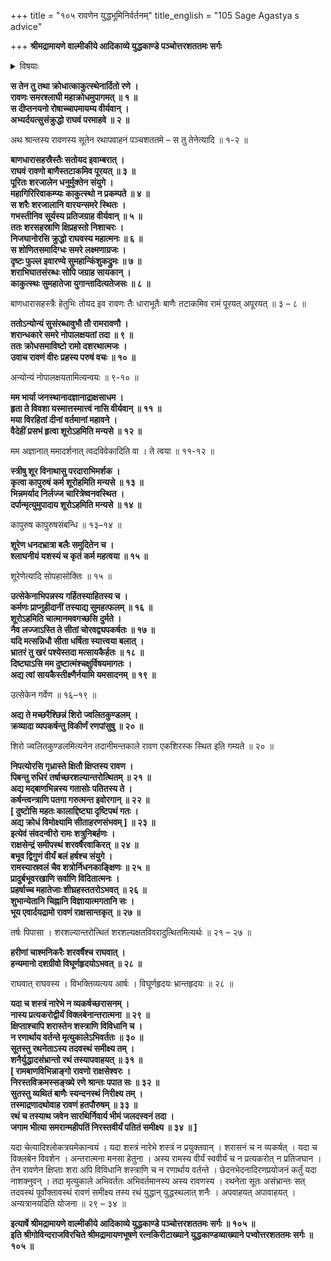 +++
title = "१०५ रावणेन युद्धभूमिनिर्वर्तनम्"
title_english = "105 Sage Agastya s advice"

+++
**श्रीमद्रामायणे वाल्मीकीये आदिकाव्ये युद्धकाण्डे पञ्चोत्तरशततमः सर्गः**


<details><summary>विषयाः</summary>

रामेणरावणंप्रति सीताहरणरूपकुकर्मानुव्याहरणेनगर्हणपूर्वकं बाणगणाभिवर्षणम् ॥ १ ॥ रामबाणगणाभिघातनिर्विण्णतया कर्तव्यमूढेसतिरावणे तत्सारथिना रणाङ्गणादन्यतोरथाप -वाहनम् ॥ २ ॥

</details>




**स तेन तु तथा क्रोधात्काकुत्स्थेनार्दितो रणे ।  
रावणः समरश्लाघी महाक्रोधमुपागमत् ॥ १ ॥  
स दीप्तनयनो रोषाच्चापमायम्य वीर्यवान् ।  
अभ्यर्दयत्सुसंक्रुद्धो राघवं परमाहवे ॥ २ ॥**

अथ श्रान्तस्य रावणस्य सूतेन रथापवाहनं पञ्चशततमे – स तु तेनेत्यादि ॥ १-२ ॥



**बाणधारासहस्रैस्तैः सतोयद इवाम्बरात् ।  
राघवं रावणो बाणैस्तटाकमिव पूरयत् ॥ ३ ॥  
पूरितः शरजालेन धनुर्मुक्तेन संयुगे ।  
महागिरिरिवाकम्प्यः काकुत्स्थो न प्रकम्पते ॥ ४ ॥  
स शरैः शरजालानि वारयन्समरे स्थितः ।  
गभस्तीनिव सूर्यस्य प्रतिजग्राह वीर्यवान् ॥ ५ ॥  
ततः शरसहस्राणि क्षिप्रहस्तो निशाचरः ।  
निजघानोरसि क्रुद्धो राघवस्य महात्मनः ॥ ६ ॥  
स शोणितसमादिग्धः समरे लक्ष्मणाग्रजः ।  
दृष्टः फुल्ल इवारण्ये सुमहान्किंशुकद्रुमः ॥ ७ ॥  
शराभिघातसंरब्धः सोपि जग्राह सायकान् ।  
काकुत्स्थः सुमहातेजा युगान्तादित्यतेजसः ॥ ८ ॥**

बाणधारासहस्त्रैः हेतुभिः तोयद इव रावणः तैः धाराभूतैः बाणैः तटाकमिव रामं पूरयत् अपूरयत् ॥ ३ – ८ ॥



**ततोऽन्योन्यं सुसंरब्धावुभौ तौ रामरावणौ ।  
शरान्धकारे समरे नोपालक्षयतां तदा ॥ ९ ॥  
ततः क्रोधसमाविष्टो रामो दशरथात्मजः ।  
उवाच रावणं वीरः प्रहस्य परुषं वचः ॥ १० ॥**

अन्योन्यं नोपालक्षयतामित्यन्वयः ॥ ९-१० ॥



**मम भार्या जनस्थानादज्ञानाद्राक्षसाधम ।  
हृता ते विवशा यस्मात्तस्मात्त्वं नासि वीर्यवान् ॥ ११ ॥  
मया विरहितां दीनां वर्तमानां महावने ।  
वैदेहीं प्रसभं हृत्वा शूरोऽहमिति मन्यसे ॥ १२ ॥**

मम अज्ञानात् ममादर्शनात् त्वदविवेकादिति वा । ते त्वया ॥ ११-१२ ॥



**स्त्रीषु शूर विनाथासु परदाराभिमर्शक ।  
कृत्वा कापुरुषं कर्म शूरोहमिति मन्यसे ॥ १३ ॥  
भिन्नमर्याद निर्लज्ज चारित्रेष्वनवस्थित ।  
दर्पान्मृत्युमुपादाय शूरोऽहमिति मन्यसे ॥ १४ ॥**

कापुरुष कापुरुषसंबन्धि ॥ १३–१४ ॥



**शूरेण धनदभ्रात्रा बलैः समुदितेन च ।  
श्लाघनीयं यशस्यं च कृतं कर्म महत्वया ॥ १५ ॥**

शूरेणेत्यादि सोपहासोक्तिः ॥ १५ ॥



**उत्सेकेनाभिपन्नस्य गर्हितस्याहितस्य च ।  
कर्मणः प्राप्नुहीदानीं तस्याद्य सुमहत्फलम् ॥ १६ ॥  
शूरोऽहमिति चात्मानमवगच्छसि दुर्मते ।  
नैव लज्जाऽस्ति ते सीतां चोरवद्व्यपकर्षतः ॥ १७ ॥  
यदि मत्सन्निधौ सीता धर्षिता स्यात्त्वया बलात् ।  
भ्रातरं तु खरं पश्येस्तदा मत्सायकैर्हतः ॥ १८ ॥  
दिष्ट्याऽसि मम दुष्टात्मंश्चक्षुर्विषयमागतः ।  
अद्य त्वां सायकैस्तीक्ष्णैर्नयामि यमसादनम् ॥ १९ ॥**

उत्सेकेन गर्वेण ॥ १६–१९ ॥



**अद्य ते मच्छरैश्छिन्नं शिरो ज्वलितकुण्डलम् ।  
क्रव्यादा व्यपकर्षन्तु विकीर्णं रणपांसुषु ॥ २० ॥**

शिरो ज्वलितकुण्डलमित्यनेन तदानीमन्तकाले रावण एकशिरस्क स्थित इति गम्यते ॥ २० ॥



**निपत्योरसि गृध्रास्ते क्षितौ क्षिप्तस्य रावण ।  
पिबन्तु रुधिरं तर्षाच्छरशल्यान्तरोत्थितम् ॥ २१ ॥  
अद्य मद्बाणभिन्नस्य गतासोः पतितस्य ते ।  
कर्षन्त्वन्त्राणि पतगा गरुत्मन्त इवोरगान् ॥ २२ ॥  
\[ दुष्टोसि महतः कालाद्दिष्ट्या दृष्टिपथं गतः ।  
अद्य क्रोधं विमोक्ष्यामि सीताहरणसंभवम् \] ॥ २३ ॥  
इत्येवं संवदन्वीरो रामः शत्रुनिबर्हणः ।  
राक्षसेन्द्रं समीपस्थं शरवर्षैरवाकिरत् ॥ २४ ॥  
बभूव द्विगुणं वीर्यं बलं हर्षश्च संयुगे ।  
रामस्यास्रवलं चैव शत्रोर्निधनकाङ्क्षिणः ॥ २५ ॥  
प्रादुर्बभूवरखाणि सर्वाणि विदितात्मनः ।  
प्रहर्षाच्च महातेजाः शीघ्रहस्ततरोऽभवत् ॥ २६ ॥  
शुभान्येतानि चिह्नानि विज्ञायात्मगतानि सः ।  
भूय एवार्दयद्रामो रावणं राक्षसान्तकृत् ॥ २७ ॥**

तर्षः पिपासा । शरशल्यान्तरोत्थितं शरशल्यक्षतविवरादुत्थितमित्यर्थः ॥ २१ – २७ ॥



**हरीणां चाश्मनिकरैः शरवर्षैश्च राघवात् ।  
हन्यमानो दशग्रीवो विघूर्णहृदयोऽभवत् ॥ २८ ॥**

राघवात् राघवस्य । विभक्तिव्यत्यय आर्षः । विघूर्णहृदयः भ्रान्तहृदयः ॥ २८ ॥



**यदा च शस्त्रं नारेभे न व्यकर्षच्छरासनम् ।  
नास्य प्रत्यकरोद्वीर्यं विक्लबेनान्तरात्मना ॥ २९ ॥  
क्षिप्ताश्चापि शरास्तेन शस्त्राणि विविधानि च ।  
न रणार्थाय वर्तन्ते मृत्युकालेऽभिवर्ततः ॥ ३० ॥  
सूतस्तु रथनेताऽस्य तदवस्थं समीक्ष्य तम् ।  
शनैर्युद्धादसंभ्रान्तो रथं तस्यापवाहयत् ॥ ३१ ॥  
\[ रामबाणविभिन्नाङ्गो रावणो राक्षसेश्वरः ।  
निरस्तविक्रमस्सङ्ख्ये रणे श्रान्तः पपात सः ॥ ३२ ॥  
सुतस्तु व्यथितं बाणैः स्यन्दनस्थं निरीक्ष्य तम् ।  
तस्माद्रणादथोवाह रावणं हतपौरुषम् ॥ ३३ ॥  
रथं च तस्याथ जवेन सारथिर्निवार्य भीमं जलदस्वनं तदा ।  
जगाम भीत्या समरान्महीपतिं निरस्तवीर्यं पतितं समीक्ष्य ॥ ३४ ॥ \]**

यदा चेत्यादिश्लोकत्रयमेकान्वयं । यदा शस्त्रं नारेभे शस्त्रं न प्रयुक्तवान् । शरासनं च न व्यकर्षत् । यदा च विक्लबेन विवशेन । अन्तरात्मना मनसा हेतुना । अस्य रामस्य वीर्यं स्ववीर्यं च न प्रत्यकरोत् न प्रतिजघान । तेन रावणेन क्षिप्ताः शरा अपि विविधानि शस्त्राणि च न रणार्थाय वर्तन्ते । छेदनभेदनादिरणप्रयोजनं कर्तुं यदा नाशक्नुवन् । तदा मृत्युकाले अभिवर्ततः अभिवर्तमानस्य अस्य रावणस्य । रथनेता सूतः असंभ्रान्तः सत् तदवस्थं पूर्वोक्तावस्थं रावणं समीक्ष्य तस्य रथं युद्धान् युद्धस्थलात् शनैः । अपवाहयत् अपावाहयत् । अन्यत्रानयदिति योजना ॥ २९ – ३४ ॥



**इत्यार्षे श्रीमद्रामायणे वाल्मीकीये आदिकाव्ये युद्धकाण्डे पञ्चोत्तरशततमः सर्गः ॥ १०५ ॥  
इति श्रीगोविन्दराजविरचिते श्रीमद्रामायणभूषणे रत्नकिरीटाख्याने युद्धकाण्डव्याख्याने पभ्वोत्तरशततमः सर्गः ॥ १०५ ॥**
